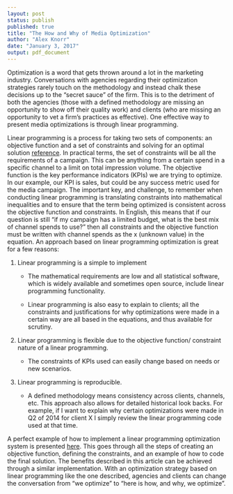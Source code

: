 ```yaml
---
layout: post
status: publish
published: true
title: "The How and Why of Media Optimization"
author: "Alex Knorr"
date: "January 3, 2017"
output: pdf_document
---
```

 
Optimization is a word that gets thrown around a lot in the marketing industry. Conversations with agencies regarding their optimization strategies rarely touch on the methodology and instead chalk these decisions up to the “secret sauce” of the firm. This is to the detriment of both the agencies (those with a defined methodology are missing an opportunity to show off their quality work) and clients (who are missing an opportunity to vet a firm’s practices as effective). One effective way to present media optimizations is through linear programming. 
 
Linear programming is a process for taking two sets of components: an objective function and a set of constraints and solving for an optimal solution [reference](http://www.purplemath.com/modules/linprog.htm). In practical terms, the set of constraints will be all the requirements of a campaign. This can be anything from a certain spend in a specific channel to a limit on total impression volume. The objective function is the key performance indicators (KPIs) we are trying to optimize. In our example, our KPI is sales, but could be any success metric used for the media campaign. The important key, and challenge, to remember when conducting linear programming is translating constraints into mathematical inequalities and to ensure that the term being optimized is consistent across the objective function and constraints. In English, this means that if our question is still “if my campaign has a limited budget, what is the best mix of channel spends to use?” then all constraints and the objective function must be written with channel spends as the x (unknown value) in the equation. An approach based on linear programming optimization is great for a few reasons:
 
1.	Linear programming is a simple to implement
 
    + The mathematical requirements are low and all statistical software, which is widely available and sometimes open source, include linear programming functionality. 
 
    + Linear programming is also easy to explain to clients; all the constraints and justifications for why optimizations were made in a certain way are all based in the equations, and thus available for scrutiny. 
 
2.	Linear programming is flexible due to the objective function/ constraint nature of a linear programming.
 
    + The constraints of KPIs used can easily change based on needs or new scenarios. 
 
3.	Linear programming is reproducible.
 
    + A defined methodology means consistency across clients, channels, etc. This approach also allows for detailed historical look backs. For example, if I want to explain why certain optimizations were made in Q2 of 2014 for client X I simply review the linear programming code used at that time. 
 
A perfect example of how to implement a linear programming optimization system is presented [here](http://www.marketingdistillery.com/2014/08/30/marketing-optimization-with-linear-programming/). This goes through all the steps of creating an objective function, defining the constraints, and an example of how to code the final solution. The benefits described in this article can be achieved through a similar implementation. With an optimization strategy based on linear programming like the one described, agencies and clients can change the conversation from “we optimize” to “here is how, and why, we optimize”.	
 
